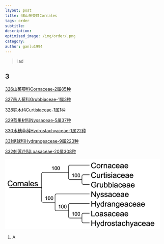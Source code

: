 ```yaml
---
layout: post
title: 48山茱萸目Cornales
tags: order    
subtitle: 
description: 
optimized_image: /img/order/.png
category: 
author: ganlu1994  
---
```


> lad

## 3

[326山茱萸科Cornaceae-2属85种](https://ganlu1994.github.io/326山茱萸科Cornaceae/)

[327愚人莓科Grubbiaceae-1属3种](https://ganlu1994.github.io/327愚人莓科Grubbiaceae/)

[328铩木科Curtisiaceae-1属1种](https://ganlu1994.github.io/328铩木科Curtisiaceae/)

[329蓝果树科Nyssaceae-5属37种](https://ganlu1994.github.io/329蓝果树科Nyssaceae/)

[330水穗草科Hydrostachyaceae-1属22种](https://ganlu1994.github.io/330水穗草科Hydrostachyaceae/)

[331绣球科Hydrangeaceae-9属223种](https://ganlu1994.github.io/331绣球科Hydrangeaceae/)

[332刺莲花科Loasaceae-20属308种](https://ganlu1994.github.io/332刺莲花科Loasaceae/)

![](/img/phylo/64-48山茱萸目P2.png)

1. A